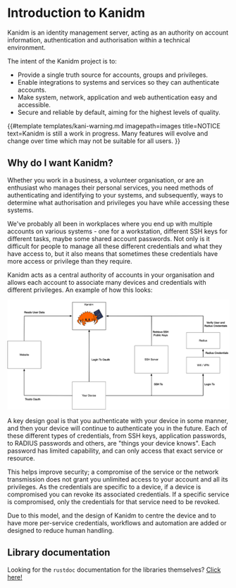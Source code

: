 # Introduction to Kanidm

Kanidm is an identity management server, acting as an authority on account information,
authentication and authorisation within a technical environment.

The intent of the Kanidm project is to:

- Provide a single truth source for accounts, groups and privileges.
- Enable integrations to systems and services so they can authenticate accounts.
- Make system, network, application and web authentication easy and accessible.
- Secure and reliable by default, aiming for the highest levels of quality.

<!-- deno-fmt-ignore-start -->

{{#template templates/kani-warning.md
imagepath=images
title=NOTICE
text=Kanidm is still a work in progress. Many features will evolve and change over time which may not be suitable for all users.
}}

<!-- deno-fmt-ignore-end -->

## Why do I want Kanidm?

Whether you work in a business, a volunteer organisation, or are an enthusiast who manages their
personal services, you need methods of authenticating and identifying to your systems, and
subsequently, ways to determine what authorisation and privileges you have while accessing these
systems.

We've probably all been in workplaces where you end up with multiple accounts on various systems -
one for a workstation, different SSH keys for different tasks, maybe some shared account passwords.
Not only is it difficult for people to manage all these different credentials and what they have
access to, but it also means that sometimes these credentials have more access or privilege than
they require.

Kanidm acts as a central authority of accounts in your organisation and allows each account to
associate many devices and credentials with different privileges. An example of how this looks:

<img src="images/KanidmUseCases.png" alt="Kanidm Use Case Diagram" />

A key design goal is that you authenticate with your device in some manner, and then your device
will continue to authenticate you in the future. Each of these different types of credentials, from
SSH keys, application passwords, to RADIUS passwords and others, are "things your device knows".
Each password has limited capability, and can only access that exact service or resource.

This helps improve security; a compromise of the service or the network transmission does not grant
you unlimited access to your account and all its privileges. As the credentials are specific to a
device, if a device is compromised you can revoke its associated credentials. If a specific service
is compromised, only the credentials for that service need to be revoked.

Due to this model, and the design of Kanidm to centre the device and to have more per-service
credentials, workflows and automation are added or designed to reduce human handling.

## Library documentation

Looking for the `rustdoc` documentation for the libraries themselves?
[Click here!](https://kanidm.com/documentation/)
